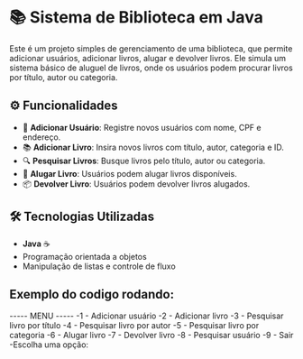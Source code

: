 # 📚 Sistema de Biblioteca em Java

Este é um projeto simples de gerenciamento de uma biblioteca, que permite adicionar usuários, adicionar livros, alugar e devolver livros. Ele simula um sistema básico de aluguel de livros, onde os usuários podem procurar livros por título, autor ou categoria.

## ⚙️ Funcionalidades

- 📖 **Adicionar Usuário**: Registre novos usuários com nome, CPF e endereço.
- 📚 **Adicionar Livro**: Insira novos livros com título, autor, categoria e ID.
- 🔍 **Pesquisar Livros**: Busque livros pelo título, autor ou categoria.
- 📅 **Alugar Livro**: Usuários podem alugar livros disponíveis.
- 📦 **Devolver Livro**: Usuários podem devolver livros alugados.

## 🛠️ Tecnologias Utilizadas

- **Java** ☕
- Programação orientada a objetos
- Manipulação de listas e controle de fluxo



## Exemplo do codigo rodando:

----- MENU -----
-1 - Adicionar usuário
-2 - Adicionar livro
-3 - Pesquisar livro por título
-4 - Pesquisar livro por autor
-5 - Pesquisar livro por categoria
-6 - Alugar livro
-7 - Devolver livro
-8 - Pesquisar usuário
-9 - Sair
-Escolha uma opção: 
